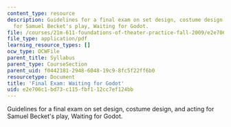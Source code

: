 ```yaml
---
content_type: resource
description: Guidelines for a final exam on set design, costume design, and acting
  for Samuel Becket's play, Waiting for Godot.
file: /courses/21m-611-foundations-of-theater-practice-fall-2009/e2e706c1bd73c115fbf112cc7ef124bb_MIT21M_611F09_final.pdf
file_type: application/pdf
learning_resource_types: []
ocw_type: OCWFile
parent_title: Syllabus
parent_type: CourseSection
parent_uid: f0442181-2948-6048-19c9-8fc5f22ff6b0
resourcetype: Document
title: 'Final Exam: Waiting for Godot'
uid: e2e706c1-bd73-c115-fbf1-12cc7ef124bb
---
```

Guidelines for a final exam on set design, costume design, and acting for Samuel Becket's play, Waiting for Godot.

